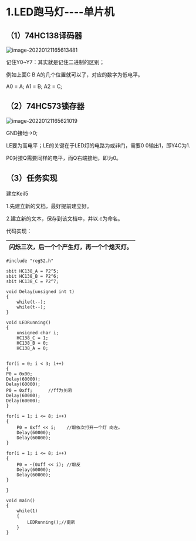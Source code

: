 # 1.LED跑马灯----单片机

## （1）74HC138译码器

![image-20220121165613481](C:\Users\陈家祥\AppData\Roaming\Typora\typora-user-images\image-20220121165613481.png)

记住Y0~Y7：其实就是记住二进制的区别；

例如上面C B A的几个位置就可以了，对应的数字为低电平。

A0 = A; A1 = B; A2 = C;



## （2）74HC573锁存器

![image-20220121165621019](C:\Users\陈家祥\AppData\Roaming\Typora\typora-user-images\image-20220121165621019.png)

GND接地->0;

  LE要为高电平；LE的关键在于LED灯的电路为或非门，需要0 0输出1，即Y4C为1.

P0对接Q需要同样的电平，而Q右端接地，即为0。



## （3）任务实现

建立Keil5 

1.先建立新的文档，最好提前建立好。

2.建立新的文本，保存到该文档中，并以.c为命名。

代码实现：

| 闪烁三次，后一个个产生灯，再一个个熄灭灯。 |
| ------------------------------------------ |



```
#include "reg52.h"

sbit HC138_A = P2^5;
sbit HC138_B = P2^6;
sbit HC138_C = P2^7;

void Delay(unsigned int t)
{
	while(t--);
	while(t--);
}

void LEDRunning()
{
	unsigned char i;
	HC138_C = 1;
	HC138_B = 0;
	HC138_A = 0;
	

for(i = 0; i < 3; i++)
{
P0 = 0x00;
Delay(60000);
Delay(60000);
P0 = 0xff;		//ff为关闭
Delay(60000);
Delay(60000);
}

for(i = 1; i <= 8; i++)
{
	P0 = 0xff << i;    //取依次打开一个灯 向左。
	Delay(60000);
	Delay(60000);
}

for(i = 1; i <= 8; i++)
{
	P0 = ~(0xff << i); //取反
	Delay(60000);
	Delay(60000);
}

}

void main()
{
	while(1)
	{
		LEDRunning();//更新
	}
}
```


